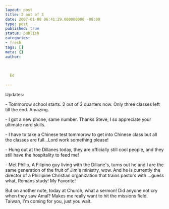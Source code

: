```yaml
---
layout: post
title: 2 out of 3
date: 2007-01-08 06:41:29.000000000 -08:00
type: post
published: true
status: publish
categories:
- fresh
tags: []
meta: {}
author:
  
  
  
  Ed
  
---
```

<p>Updates:</p>
<p>- Tommorow school starts.  2 out of 3 quarters now.  Only three classes left till the end. Amazing.</p>
<p>- I got a new phone, same number. Thanks Steve, I so appreciate your ultimate nerd skills.</p>
<p>- I have to take a Chinese test tommorow to get into Chinese class but all the classes are full...Lord work something please!</p>
<p>- Hung out at the Dillanes today, they are officially still cool people, and they still have the hospitality to feed me!</p>
<p>- Met Philip, A Filipino guy living with the Dillane's, turns out he and  I are the same generation of the fruit of Jim's ministry, wow.  And he is currently the director of a Phillipine Christian organization that trains pastors with ...guess what, Romans study!   My Favorite!</p>
<p>But on another note, today at Church, what a sermon! Did anyone not cry when they saw Amal? Makes me really want to hit the missions field.  Taiwan, I'm coming for you, just you wait.</p>
